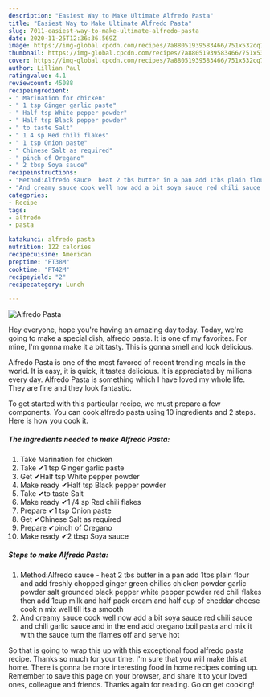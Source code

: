 ```yaml
---
description: "Easiest Way to Make Ultimate Alfredo Pasta"
title: "Easiest Way to Make Ultimate Alfredo Pasta"
slug: 7011-easiest-way-to-make-ultimate-alfredo-pasta
date: 2020-11-25T12:36:36.569Z
image: https://img-global.cpcdn.com/recipes/7a88051939583466/751x532cq70/alfredo-pasta-recipe-main-photo.jpg
thumbnail: https://img-global.cpcdn.com/recipes/7a88051939583466/751x532cq70/alfredo-pasta-recipe-main-photo.jpg
cover: https://img-global.cpcdn.com/recipes/7a88051939583466/751x532cq70/alfredo-pasta-recipe-main-photo.jpg
author: Lillian Paul
ratingvalue: 4.1
reviewcount: 45088
recipeingredient:
- " Marination for chicken"
- " 1 tsp Ginger garlic paste"
- " Half tsp White pepper powder"
- " Half tsp Black pepper powder"
- " to taste Salt"
- " 1 4 sp Red chili flakes"
- " 1 tsp Onion paste"
- " Chinese Salt as required"
- " pinch of Oregano"
- " 2 tbsp Soya sauce"
recipeinstructions:
- "Method:Alfredo sauce  heat 2 tbs butter in a pan add 1tbs plain flour and add freshly chopped ginger green chilies chicken powder garlic powder salt grounded black pepper white pepper powder red chili flakes then add 1cup milk and half pack cream and half cup of cheddar cheese cook n mix well till its a smooth"
- "And creamy sauce cook well now add a bit soya sauce red chili sauce and chili garlic sauce and in the end add oregano boil pasta and mix it with the sauce turn the flames off and serve hot"
categories:
- Recipe
tags:
- alfredo
- pasta

katakunci: alfredo pasta 
nutrition: 122 calories
recipecuisine: American
preptime: "PT38M"
cooktime: "PT42M"
recipeyield: "2"
recipecategory: Lunch

---
```



![Alfredo Pasta](https://img-global.cpcdn.com/recipes/7a88051939583466/751x532cq70/alfredo-pasta-recipe-main-photo.jpg)

Hey everyone, hope you're having an amazing day today. Today, we're going to make a special dish, alfredo pasta. It is one of my favorites. For mine, I'm gonna make it a bit tasty. This is gonna smell and look delicious.



Alfredo Pasta is one of the most favored of recent trending meals in the world. It is easy, it is quick, it tastes delicious. It is appreciated by millions every day. Alfredo Pasta is something which I have loved my whole life. They are fine and they look fantastic.


To get started with this particular recipe, we must prepare a few components. You can cook alfredo pasta using 10 ingredients and 2 steps. Here is how you cook it.

<!--inarticleads1-->

##### The ingredients needed to make Alfredo Pasta:

1. Take  Marination for chicken
1. Take  ✔1 tsp Ginger garlic paste
1. Get  ✔Half tsp White pepper powder
1. Make ready  ✔Half tsp Black pepper powder
1. Take  ✔to taste Salt
1. Make ready  ✔1 /4 sp Red chili flakes
1. Prepare  ✔1 tsp Onion paste
1. Get  ✔Chinese Salt as required
1. Prepare  ✔pinch of Oregano
1. Make ready  ✔2 tbsp Soya sauce




<!--inarticleads2-->

##### Steps to make Alfredo Pasta:

1. Method:Alfredo sauce  - heat 2 tbs butter in a pan add 1tbs plain flour and add freshly chopped ginger green chilies chicken powder garlic powder salt grounded black pepper white pepper powder red chili flakes then add 1cup milk and half pack cream and half cup of cheddar cheese cook n mix well till its a smooth
1. And creamy sauce cook well now add a bit soya sauce red chili sauce and chili garlic sauce and in the end add oregano boil pasta and mix it with the sauce turn the flames off and serve hot




So that is going to wrap this up with this exceptional food alfredo pasta recipe. Thanks so much for your time. I'm sure that you will make this at home. There is gonna be more interesting food in home recipes coming up. Remember to save this page on your browser, and share it to your loved ones, colleague and friends. Thanks again for reading. Go on get cooking!

